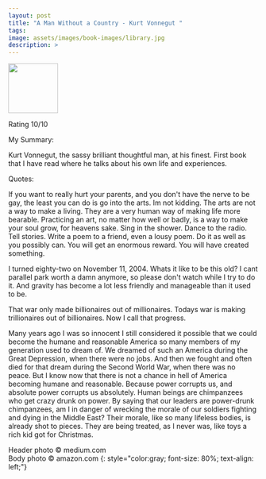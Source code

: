 ```yaml
---
layout: post
title: "A Man Without a Country - Kurt Vonnegut "
tags:
image: assets/images/book-images/library.jpg
description: >
---
```


<img src="https://images-na.ssl-images-amazon.com/images/I/51HVhLEmmBL._SX322_BO1,204,203,200_.jpg" width="100">

Rating 10/10

My Summary:

Kurt Vonnegut, the sassy brilliant thoughtful man, at his finest. First book that I have read where he talks about his own life and experiences.

Quotes:

If you want to really hurt your parents, and you don't have the nerve to be gay, the least you can do is go into the arts. Im not kidding. The arts are not a way to make a living. They are a very human way of making life more bearable. Practicing an art, no matter how well or badly, is a way to make your soul grow, for heavens sake. Sing in the shower. Dance to the radio. Tell stories. Write a poem to a friend, even a lousy poem. Do it as well as you possibly can. You will get an enormous reward. You will have created something.

I turned eighty-two on November 11, 2004. Whats it like to be this old? I cant parallel park worth a damn anymore, so please don't watch while I try to do it. And gravity has become a lot less friendly and manageable than it used to be.

That war only made billionaires out of millionaires. Todays war is making trillionaires out of billionaires. Now I call that progress.

Many years ago I was so innocent I still considered it possible that we could become the humane and reasonable America so many members of my generation used to dream of. We dreamed of such an America during the Great Depression, when there were no jobs. And then we fought and often died for that dream during the Second World War, when there was no peace. But I know now that there is not a chance in hell of America becoming humane and reasonable. Because power corrupts us, and absolute power corrupts us absolutely. Human beings are chimpanzees who get crazy drunk on power. By saying that our leaders are power-drunk chimpanzees, am I in danger of wrecking the morale of our soldiers fighting and dying in the Middle East? Their morale, like so many lifeless bodies, is already shot to pieces. They are being treated, as I never was, like toys a rich kid got for Christmas.

Header photo &copy; medium.com<br>
Body photo &copy; amazon.com
{: style="color:gray; font-size: 80%; text-align: left;"}
